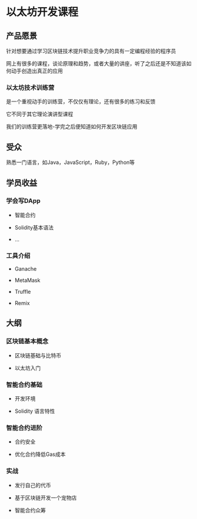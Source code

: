 # 以太坊开发课程


## 产品愿景

针对想要通过学习区块链技术提升职业竞争力的具有一定编程经验的程序员

网上有很多的课程，谈论原理和趋势，或者大量的讲座，听了之后还是不知道该如何动手创造出真正的应用

### 以太坊技术训练营

是一个重视动手的训练营，不仅仅有理论，还有很多的练习和反馈

它不同于其它理论演讲型课程

我们的训练营更落地-学完之后便知道如何开发区块链应用  

## 受众

熟悉一门语言，如Java，JavaScript，Ruby，Python等

## 学员收益

### 学会写DApp

- 智能合约

- Solidity基本语法

- ...

### 工具介绍

- Ganache

- MetaMask

- Truffle

- Remix

## 大纲

### 区块链基本概念

- 区块链基础与比特币

- 以太坊入门

### 智能合约基础  

- 开发环境

- Solidity 语言特性

### 智能合约进阶

- 合约安全

- 优化合约降低Gas成本

### 实战

- 发行自己的代币

- 基于区块链开发一个宠物店

- 智能合约众筹

